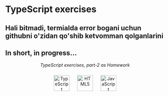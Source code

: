 # TypeScript exercises

## Hali bitmadi, termialda error bogani uchun githubni o'zidan qo'shib ketvomman qolganlarini
## In short, in progress...

<p align="center"><i>TypeScript exercises, part-2 as Homework</i></p>

<div align="center">
  <img style="margin: 10px" src="https://profilinator.rishav.dev/skills-assets/typescript-original.svg" alt="TypeScript" height="50" />  
  <img style="margin: 10px" src="https://profilinator.rishav.dev/skills-assets/html5-original-wordmark.svg" alt="HTML5" height="50" />  
  <img style="margin: 10px" src="https://profilinator.rishav.dev/skills-assets/javascript-original.svg" alt="JavaScript" height="50" />  
</div>

